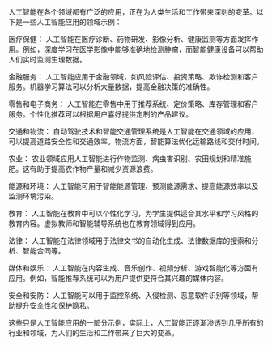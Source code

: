 人工智能在各个领域都有广泛的应用，正在为人类生活和工作带来深刻的变革。以下是一些人工智能应用的领域示例：

医疗保健： 人工智能在医疗诊断、药物研发、影像分析、健康监测等方面发挥作用。例如，深度学习在医学影像中能够准确地检测肿瘤，而智能健康设备可以帮助人们实时监测生理数据。

金融服务： 人工智能应用于金融领域，如风险评估、投资策略、欺诈检测和客户服务。机器学习算法可以分析大量数据，提高金融决策的准确性。

零售和电子商务： 人工智能在零售中用于推荐系统、定价策略、库存管理和客户服务。个性化推荐可以根据用户喜好提供定制的产品建议。

交通和物流： 自动驾驶技术和智能交通管理系统是人工智能在交通领域的应用，可以提高道路安全性和交通效率。物流方面，智能算法优化运输路线和交付时间。

农业： 农业领域应用人工智能进行作物监测、病虫害识别、农田规划和精准施肥。这有助于提高农作物产量和减少资源浪费。

能源和环境： 人工智能可用于智能能源管理、预测能源需求、提高能源效率以及监测环境污染。

教育： 人工智能在教育中可以个性化学习，为学生提供适合其水平和学习风格的教育内容。虚拟教师和智能辅导系统也在教育领域得到应用。

法律： 人工智能在法律领域用于法律文书的自动化生成、法律数据库的搜索和分析、智能合同等。

媒体和娱乐： 人工智能在内容生成、音乐创作、视频分析、游戏智能化等方面有应用。例如，智能推荐系统可以为用户提供更符合其兴趣的媒体内容。

安全和安防： 人工智能可以用于监控系统、入侵检测、恶意软件识别等领域，帮助提升安全性和保护隐私。

这些只是人工智能应用的一部分示例，实际上，人工智能正逐渐渗透到几乎所有的行业和领域，为人们的生活和工作带来了巨大的变革。
